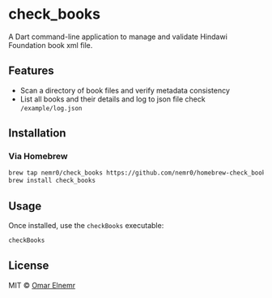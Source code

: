 # check_books

A Dart command-line application to manage and validate Hindawi Foundation book xml file.

## Features

- Scan a directory of book files and verify metadata consistency  
- List all books and their details and log to json file check `/example/log.json`

## Installation

### Via Homebrew

```bash
brew tap nemr0/check_books https://github.com/nemr0/homebrew-check_books
brew install check_books
```

## Usage

Once installed, use the `checkBooks` executable:

```bash
checkBooks 
```


## License

MIT © [Omar Elnemr](https://github.com/nemr0)
